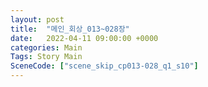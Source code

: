 ```yaml
---
layout: post
title:  "메인_회상_013~028장"
date:   2022-04-11 09:00:00 +0000
categories: Main
Tags: Story Main
SceneCode: ["scene_skip_cp013-028_q1_s10"]
---
```


